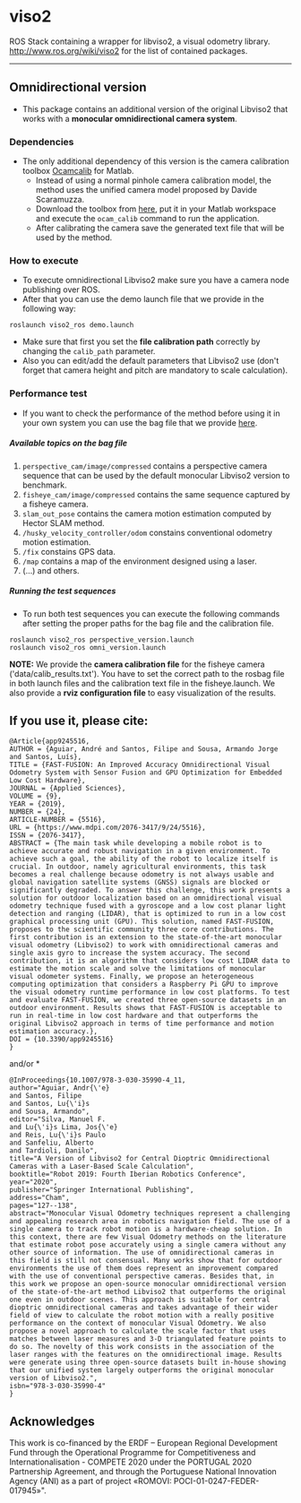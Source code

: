 viso2
==========
ROS Stack containing a wrapper for libviso2, a visual odometry library. 
http://www.ros.org/wiki/viso2 for the list of contained packages.
***

## Omnidirectional version

* This package contains an additional version of the original Libviso2 that works with a **monocular omnidirectional camera system**.

### Dependencies

* The only additional dependency of this version is the camera calibration toolbox [Ocamcalib](https://sites.google.com/site/scarabotix/ocamcalib-toolbox) for Matlab.
  - Instead of using a	 normal pinhole camera calibration model, the method uses the unified camera model proposed by Davide Scaramuzza.
  - Download the toolbox from [here](https://sites.google.com/site/scarabotix/ocamcalib-toolbox/ocamcalib-toolbox-download-page), put it in your Matlab workspace and execute the `ocam_calib` command to run the application.
  - After calibrating the camera save the generated text file that will be used by the method.

### How to execute

* To execute omnidirectional Libviso2 make sure you have a camera node publishing over ROS.
* After that you can use the demo launch file that we provide in the following way:
```
roslaunch viso2_ros demo.launch
```
* Make sure that first you set the **file calibration path** correctly by changing the `calib_path` parameter.
* Also you can edit/add the default parameters that Libviso2 use (don't forget that camera height and pitch are mandatory to scale calculation).

### Performance test

* If you want to check the performance of the method before using it in your own system you can use the bag file that we provide [here](https://drive.google.com/file/d/1FfBOMPrdk-uqLeNm3NNGXJQxdkKqgUfI/view?usp=sharing).

##### Available topics on the bag file
1. `perspective_cam/image/compressed` contains a perspective camera sequence that can be used by the default monocular Libviso2 version to benchmark.
2. `fisheye_cam/image/compressed` contains the same sequence captured by a fisheye camera.
3. `slam_out_pose` contains the camera motion estimation computed by Hector SLAM method.
4. `/husky_velocity_controller/odom` constains conventional odometry motion estimation.
5. `/fix` constains GPS data.
6. `/map` contains a map of the environment designed using a laser.
7. (...) and others.

##### Running the test sequences

* To run both test sequences you can execute the following commands after setting the proper paths for the bag file and the calibration file.
```
roslaunch viso2_ros perspective_version.launch
roslaunch viso2_ros omni_version.launch
```
**NOTE:** We provide the **camera calibration file** for the fisheye camera ('data/calib_results.txt'). You have to set the correct path to the rosbag file in both launch files and the calibration text file in the fisheye.launch. 
We also provide a **rviz configuration file** to easy visualization of the results.

## If you use it, please cite:
```
@Article{app9245516,
AUTHOR = {Aguiar, André and Santos, Filipe and Sousa, Armando Jorge and Santos, Luís},
TITLE = {FAST-FUSION: An Improved Accuracy Omnidirectional Visual Odometry System with Sensor Fusion and GPU Optimization for Embedded Low Cost Hardware},
JOURNAL = {Applied Sciences},
VOLUME = {9},
YEAR = {2019},
NUMBER = {24},
ARTICLE-NUMBER = {5516},
URL = {https://www.mdpi.com/2076-3417/9/24/5516},
ISSN = {2076-3417},
ABSTRACT = {The main task while developing a mobile robot is to achieve accurate and robust navigation in a given environment. To achieve such a goal, the ability of the robot to localize itself is crucial. In outdoor, namely agricultural environments, this task becomes a real challenge because odometry is not always usable and global navigation satellite systems (GNSS) signals are blocked or significantly degraded. To answer this challenge, this work presents a solution for outdoor localization based on an omnidirectional visual odometry technique fused with a gyroscope and a low cost planar light detection and ranging (LIDAR), that is optimized to run in a low cost graphical processing unit (GPU). This solution, named FAST-FUSION, proposes to the scientific community three core contributions. The first contribution is an extension to the state-of-the-art monocular visual odometry (Libviso2) to work with omnidirectional cameras and single axis gyro to increase the system accuracy. The second contribution, it is an algorithm that considers low cost LIDAR data to estimate the motion scale and solve the limitations of monocular visual odometer systems. Finally, we propose an heterogeneous computing optimization that considers a Raspberry Pi GPU to improve the visual odometry runtime performance in low cost platforms. To test and evaluate FAST-FUSION, we created three open-source datasets in an outdoor environment. Results shows that FAST-FUSION is acceptable to run in real-time in low cost hardware and that outperforms the original Libviso2 approach in terms of time performance and motion estimation accuracy.},
DOI = {10.3390/app9245516}
}

```
and/or
* 
```
@InProceedings{10.1007/978-3-030-35990-4_11,
author="Aguiar, Andr{\'e}
and Santos, Filipe
and Santos, Lu{\'i}s
and Sousa, Armando",
editor="Silva, Manuel F.
and Lu{\'i}s Lima, Jos{\'e}
and Reis, Lu{\'i}s Paulo
and Sanfeliu, Alberto
and Tardioli, Danilo",
title="A Version of Libviso2 for Central Dioptric Omnidirectional Cameras with a Laser-Based Scale Calculation",
booktitle="Robot 2019: Fourth Iberian Robotics Conference",
year="2020",
publisher="Springer International Publishing",
address="Cham",
pages="127--138",
abstract="Monocular Visual Odometry techniques represent a challenging and appealing research area in robotics navigation field. The use of a single camera to track robot motion is a hardware-cheap solution. In this context, there are few Visual Odometry methods on the literature that estimate robot pose accurately using a single camera without any other source of information. The use of omnidirectional cameras in this field is still not consensual. Many works show that for outdoor environments the use of them does represent an improvement compared with the use of conventional perspective cameras. Besides that, in this work we propose an open-source monocular omnidirectional version of the state-of-the-art method Libviso2 that outperforms the original one even in outdoor scenes. This approach is suitable for central dioptric omnidirectional cameras and takes advantage of their wider field of view to calculate the robot motion with a really positive performance on the context of monocular Visual Odometry. We also propose a novel approach to calculate the scale factor that uses matches between laser measures and 3-D triangulated feature points to do so. The novelty of this work consists in the association of the laser ranges with the features on the omnidirectional image. Results were generate using three open-source datasets built in-house showing that our unified system largely outperforms the original monocular version of Libviso2.",
isbn="978-3-030-35990-4"
}
```

## Acknowledges

This work is co-financed by the ERDF – European Regional Development Fund through the Operational Programme for Competitiveness and Internationalisation - COMPETE 2020 under the PORTUGAL 2020 Partnership Agreement, and through the Portuguese National Innovation Agency (ANI) as a part of project «ROMOVI: POCI-01-0247-FEDER-017945»".
